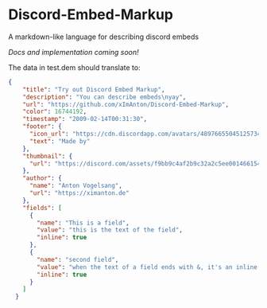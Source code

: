 # Discord-Embed-Markup
A markdown-like language for describing discord embeds

*Docs and implementation coming soon!*

The data in test.dem should translate to:
```json
{
    "title": "Try out Discord Embed Markup",
    "description": "You can describe embeds\nyay",
    "url": "https://github.com/xImAnton/Discord-Embed-Markup",
    "color": 16744192,
    "timestamp": "2009-02-14T00:31:30",
    "footer": {
      "icon_url": "https://cdn.discordapp.com/avatars/489766550451257345/b77b7a60da28e604ada933eb2773b2b4.png?size=1024",
      "text": "Made by"
    },
    "thumbnail": {
      "url": "https://discord.com/assets/f9bb9c4af2b9c32a2c5ee0014661546d.png"
    },
    "author": {
      "name": "Anton Vogelsang",
      "url": "https://ximanton.de"
    },
    "fields": [
      {
        "name": "This is a field",
        "value": "this is the text of the field",
        "inline": true
      },
      {
        "name": "second field",
        "value": "when the text of a field ends with &, it's an inline field",
        "inline": true
      }
    ]
  }
```

